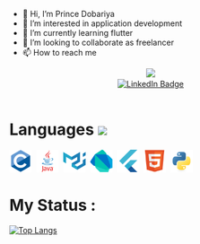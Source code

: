 - 👋 Hi, I’m Prince Dobariya
- 👀 I’m interested in application development
- 🌱 I’m currently learning flutter
- 💞️ I’m looking to collaborate as freelancer
- 📫 How to reach me 

<div id="header" align="center">
  <img src="https://media.giphy.com/media/E89xxATM4iZoPdr6Tb/giphy.gif" width="100"/>
</div>

<div id="badges" align="center">
  <a href="https://www.linkedin.com/in/prince-dobariya-8014b518b/">
    <img src="https://img.shields.io/badge/LinkedIn-blue?style=for-the-badge&logo=linkedin&logoColor=white" alt="LinkedIn Badge"/>
  </a>
</div>
<div align="center">
<img src="https://komarev.com/ghpvc/?username=PrinceDobariya89&style=flat-square&color=blue" alt="" />
</div>
<h1>
  Languages
  <img src="https://media.giphy.com/media/hvRJCLFzcasrR4ia7z/giphy.gif" width="30px"/>
</h1>

<div>
  <img src="https://github.com/devicons/devicon/blob/master/icons/c/c-original.svg" title="Java" alt="Java" width="40" height="40"/>&nbsp;
  <img src="https://github.com/devicons/devicon/blob/master/icons/java/java-original-wordmark.svg" title="Java" alt="Java" width="40" height="40"/>&nbsp;
  <img src="https://github.com/devicons/devicon/blob/master/icons/materialui/materialui-original.svg" title="Material UI" alt="Material UI" width="40" height="40"/>&nbsp;
  <img src="https://github.com/devicons/devicon/blob/master/icons/dart/dart-original.svg" title="Material UI" alt="Material UI" width="40" height="40"/>&nbsp;
  <img src="https://github.com/devicons/devicon/blob/master/icons/flutter/flutter-original.svg" title="Flutter" alt="Flutter" width="40" height="40"/>&nbsp;
  <img src="https://github.com/devicons/devicon/blob/master/icons/html5/html5-original.svg" title="HTML5" alt="HTML" width="40" height="40"/>&nbsp;
  <img src="https://github.com/devicons/devicon/blob/master/icons/python/python-original.svg" title="Python" alt="Python" width="40" height="40"/>&nbsp;
</div>

<h1>
  My Status : 
</h1>

[![Top Langs](https://github-readme-stats.vercel.app/api/top-langs/?username=PrinceDobariya89&layout=compact&theme=vision-friendly-dark)](https://github.com/anuraghazra/github-readme-stats)

<!---
PrinceDobariya89/PrinceDobariya89 is a ✨ special ✨ repository because its `README.md` (this file) appears on your GitHub profile.
You can click the Preview link to take a look at your changes.
--->
